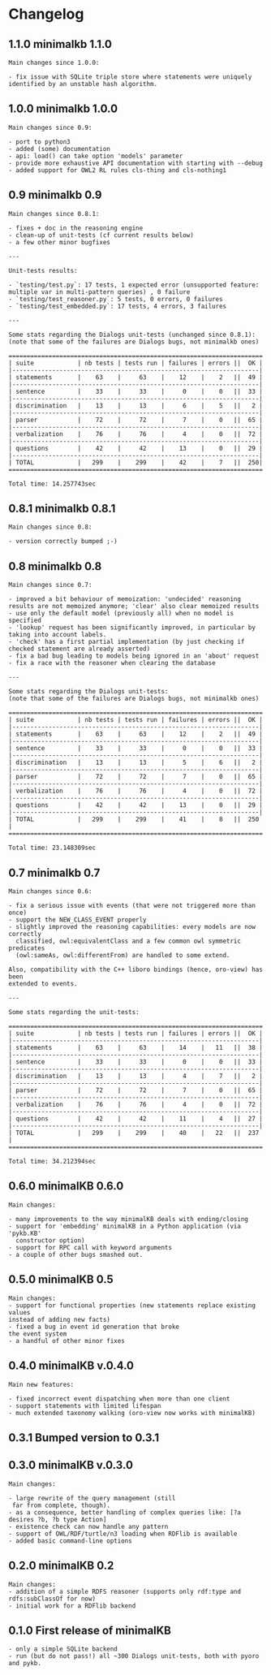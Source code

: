 Changelog
=========


1.1.0           minimalkb 1.1.0
-------------------------------

    
    Main changes since 1.0.0:
    
    - fix issue with SQLite triple store where statements were uniquely
    identified by an unstable hash algorithm.

1.0.0           minimalkb 1.0.0
-------------------------------


    
    Main changes since 0.9:
    
    - port to python3
    - added (some) documentation
    - api: load() can take option 'models' parameter
    - provide more exhaustive API documentation with starting with --debug
    - added support for OWL2 RL rules cls-thing and cls-nothing1

0.9             minimalkb 0.9
-----------------------------


    
    Main changes since 0.8.1:
    
    - fixes + doc in the reasoning engine
    - clean-up of unit-tests (cf current results below)
    - a few other minor bugfixes
    
    ---
    
    Unit-tests results:
    
    - `testing/test.py`: 17 tests, 1 expected error (unsupported feature: multiple var in multi-pattern queries) , 0 failure
    - `testing/test_reasoner.py`: 5 tests, 0 errors, 0 failures
    - `testing/test_embedded.py`: 17 tests, 4 errors, 3 failures
    
    ---
    
    Some stats regarding the Dialogs unit-tests (unchanged since 0.8.1):
    (note that some of the failures are Dialogs bugs, not minimalkb ones)
    
    ======================================================================
    | suite            | nb tests | tests run | failures | errors ||  OK |
    |--------------------------------------------------------------------|
    | statements       |    63    |     63    |    12    |    2   ||  49 |
    |--------------------------------------------------------------------|
    | sentence         |    33    |     33    |     0    |    0   ||  33 |
    |--------------------------------------------------------------------|
    | discrimination   |    13    |     13    |     6    |    5   ||   2 |
    |--------------------------------------------------------------------|
    | parser           |    72    |     72    |     7    |    0   ||  65 |
    |--------------------------------------------------------------------|
    | verbalization    |    76    |     76    |     4    |    0   ||  72 |
    |--------------------------------------------------------------------|
    | questions        |    42    |     42    |    13    |    0   ||  29 |
    |--------------------------------------------------------------------|
    | TOTAL            |   299    |    299    |    42    |    7   ||  250|
    ======================================================================
    
    Total time: 14.257743sec

0.8.1           minimalkb 0.8.1
-------------------------------


    
    Main changes since 0.8:
    
    - version correctly bumped ;-)

0.8             minimalkb 0.8
-----------------------------


    
    Main changes since 0.7:
    
    - improved a bit behaviour of memoization: 'undecided' reasoning results are not memoized anymore; 'clear' also clear memoized results
    - use only the default model (previously all) when no model is specified
    - 'lookup' request has been significantly improved, in particular by taking into account labels.
    - 'check' has a first partial implementation (by just checking if checked statement are already asserted)
    - fix a bad bug leading to models being ignored in an 'about' request
    - fix a race with the reasoner when clearing the database
    
    ---
    
    Some stats regarding the Dialogs unit-tests:
    (note that some of the failures are Dialogs bugs, not minimalkb ones)
    
    ======================================================================
    | suite            | nb tests | tests run | failures | errors ||  OK |
    |--------------------------------------------------------------------|
    | statements       |    63    |     63    |    12    |    2   ||  49 |
    |--------------------------------------------------------------------|
    | sentence         |    33    |     33    |     0    |    0   ||  33 |
    |--------------------------------------------------------------------|
    | discrimination   |    13    |     13    |     5    |    6   ||   2 |
    |--------------------------------------------------------------------|
    | parser           |    72    |     72    |     7    |    0   ||  65 |
    |--------------------------------------------------------------------|
    | verbalization    |    76    |     76    |     4    |    0   ||  72 |
    |--------------------------------------------------------------------|
    | questions        |    42    |     42    |    13    |    0   ||  29 |
    |--------------------------------------------------------------------|
    | TOTAL            |   299    |    299    |    41    |    8   ||  250 |
    ======================================================================
    
    Total time: 23.148309sec

0.7             minimalkb 0.7
-----------------------------

    
    Main changes since 0.6:
    
    - fix a serious issue with events (that were not triggered more than once)
    - support the NEW_CLASS_EVENT properly
    - slightly improved the reasoning capabilities: every models are now correctly
      classified, owl:equivalentClass and a few common owl symmetric predicates
      (owl:sameAs, owl:differentFrom) are handled to some extend.
    
    Also, compatibility with the C++ liboro bindings (hence, oro-view) has been
    extended to events.
    
    ---
    
    Some stats regarding the unit-tests:
    
    ======================================================================
    | suite            | nb tests | tests run | failures | errors ||  OK |
    |--------------------------------------------------------------------|
    | statements       |    63    |     63    |    14    |   11   ||  38 |
    |--------------------------------------------------------------------|
    | sentence         |    33    |     33    |     0    |    0   ||  33 |
    |--------------------------------------------------------------------|
    | discrimination   |    13    |     13    |     4    |    7   ||   2 |
    |--------------------------------------------------------------------|
    | parser           |    72    |     72    |     7    |    0   ||  65 |
    |--------------------------------------------------------------------|
    | verbalization    |    76    |     76    |     4    |    0   ||  72 |
    |--------------------------------------------------------------------|
    | questions        |    42    |     42    |    11    |    4   ||  27 |
    |--------------------------------------------------------------------|
    | TOTAL            |   299    |    299    |    40    |   22   ||  237 |
    ======================================================================
    
    Total time: 34.212394sec

0.6.0           minimalKB 0.6.0
-------------------------------


    
    Main changes:
    
    - many improvements to the way minimalKB deals with ending/closing
    - support for 'embedding' minimalKB in a Python application (via 'pykb.KB'
      constructor option)
    - support for RPC call with keyword arguments
    - a couple of other bugs smashed out.

0.5.0           minimalKB 0.5
-----------------------------


    
    Main changes:
    - support for functional properties (new statements replace existing values
    instead of adding new facts)
    - fixed a bug in event id generation that broke
    the event system
    - a handful of other minor fixes

0.4.0           minimalKB v.0.4.0
---------------------------------


    
    Main new features:
    
    - fixed incorrect event dispatching when more than one client
    - support statements with limited lifespan
    - much extended taxonomy walking (oro-view now works with minimalKB)

0.3.1           Bumped version to 0.3.1
---------------------------------------


0.3.0           minimalKB v.0.3.0
---------------------------------


    
    Main changes:
    
    - large rewrite of the query management (still
     far from complete, though).
    - as a consequence, better handling of complex queries like: [?a desires ?b, ?b type Action]
    - existence check can now handle any pattern
    - support of OWL/RDF/turtle/n3 loading when RDFlib is available
    - added basic command-line options

0.2.0           minimalKB 0.2
-----------------------------


    
    Main changes:
    - addition of a simple RDFS reasoner (supports only rdf:type and
    rdfs:subClassOf for now)
    - initial work for a RDFlib backend

0.1.0           First release of minimalKB
------------------------------------------


    
    - only a simple SQLite backend
    - run (but do not pass!) all ~300 Dialogs unit-tests, both with pyoro and pykb.
